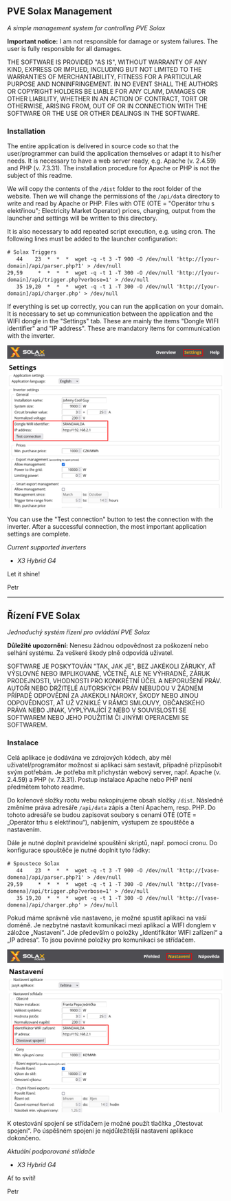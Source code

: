 ## PVE Solax Management

_A simple management system for controlling PVE Solax_

**Important notice:** I am not responsible for damage or system failures. The user is fully responsible for all damages.

THE SOFTWARE IS PROVIDED "AS IS", WITHOUT WARRANTY OF ANY KIND, EXPRESS OR IMPLIED, INCLUDING BUT NOT LIMITED TO THE WARRANTIES OF MERCHANTABILITY, FITNESS FOR A PARTICULAR PURPOSE AND NONINFRINGEMENT. IN NO EVENT SHALL THE AUTHORS OR COPYRIGHT HOLDERS BE LIABLE FOR ANY CLAIM, DAMAGES OR OTHER LIABILITY, WHETHER IN AN ACTION OF CONTRACT, TORT OR OTHERWISE, ARISING FROM, OUT OF OR IN CONNECTION WITH THE SOFTWARE OR THE USE OR OTHER DEALINGS IN THE SOFTWARE.

### Installation

The entire application is delivered in source code so that the user/programmer can build the application themselves or adapt it to his/her needs. It is necessary to have a web server ready, e.g. Apache (v. 2.4.59) and PHP (v. 7.3.31). The installation procedure for Apache or PHP is not the subject of this readme.

We will copy the contents of the `/dist` folder to the root folder of the website. Then we will change the permissions of the `/api/data` directory to write and read by Apache or PHP. Files with OTE (OTE = "Operátor trhu s elektřinou"; Electricity Market Operator) prices, charging, output from the launcher and settings will be written to this directory.

It is also necessary to add repeated script execution, e.g. using cron. The following lines must be added to the launcher configuration:

```plaintext
# Solax Triggers
   44    23  *  *  *  wget -q -t 3 -T 900 -O /dev/null 'http://[your-domain]/api/parser.php?1' > /dev/null
29,59     *  *  *  *  wget -q -t 1 -T 300 -O /dev/null 'http://[your-domain]/api/trigger.php?verbose=1' > /dev/null
   35 19,20  *  *  *  wget -q -t 1 -T 300 -O /dev/null 'http://[your-domain]/api/charger.php' > /dev/null
```

If everything is set up correctly, you can run the application on your domain. It is necessary to set up communication between the application and the WIFI dongle in the "Settings" tab. These are mainly the items "Dongle WIFI identifier" and "IP address". These are mandatory items for communication with the inverter.

![Mandatory settings](/images/settings-en.png)

You can use the "Test connection" button to test the connection with the inverter. After a successful connection, the most important application settings are complete.

_Current supported inverters_
*   _X3 Hybrid G4_

Let it shine!

Petr

---

## Řízení FVE Solax

_Jednoduchý systém řízení pro ovládání PVE Solax_

**Důležité upozornění:** Nenesu žádnou odpovědnost za poškození nebo selhání systému. Za veškeré škody plně odpovídá uživatel.

SOFTWARE JE POSKYTOVÁN "TAK, JAK JE", BEZ JAKÉKOLI ZÁRUKY, AŤ VÝSLOVNÉ NEBO IMPLIKOVANÉ, VČETNĚ, ALE NE VÝHRADNĚ, ZÁRUK PRODEJNOSTI, VHODNOSTI PRO KONKRÉTNÍ ÚČEL A NEPORUŠENÍ PRÁV. AUTOŘI NEBO DRŽITELÉ AUTORSKÝCH PRÁV NEBUDOU V ŽÁDNÉM PŘÍPADĚ ODPOVĚDNÍ ZA JAKÉKOLI NÁROKY, ŠKODY NEBO JINOU ODPOVĚDNOST, AŤ UŽ VZNIKLÉ V RÁMCI SMLOUVY, OBČANSKÉHO PRÁVA NEBO JINAK, VYPLÝVAJÍCÍ Z NEBO V SOUVISLOSTI SE SOFTWAREM NEBO JEHO POUŽITÍM ČI JINÝMI OPERACEMI SE SOFTWAREM.

### Instalace

Celá aplikace je dodávána ve zdrojových kódech, aby měl uživatel/programátor možnost si aplikaci sám sestavit, případně přizpůsobit svým potřebám. Je potřeba mít přichystán webový server, např. Apache (v. 2.4.59) a PHP (v. 7.3.31). Postup instalace Apache nebo PHP není předmětem tohoto readme.

Do kořenové složky rootu webu nakopírujeme obsah složky `/dist`. Následně změníme práva adresáře `/api/data` zápis a čtení Apachem, resp. PHP. Do tohoto adresáře se budou zapisovat soubory s cenami OTE (OTE = „Operátor trhu s elektřinou“), nabíjením, výstupem ze spouštěče a nastavením.

Dále je nutné doplnit pravidelné spouštění skriptů, např. pomocí cronu. Do konfigurace spouštěče je nutné doplnit tyto řádky:

```plaintext
# Spoustece Solax
   44    23  *  *  *  wget -q -t 3 -T 900 -O /dev/null 'http://[vase-domena]/api/parser.php?1' > /dev/null
29,59     *  *  *  *  wget -q -t 1 -T 300 -O /dev/null 'http://[vase-domena]/api/trigger.php?verbose=1' > /dev/null
   35 19,20  *  *  *  wget -q -t 1 -T 300 -O /dev/null 'http://[vase-domena]/api/charger.php' > /dev/null
```

Pokud máme správně vše nastaveno, je možné spustit aplikaci na vaší doméně. Je nezbytné nastavit komunikaci mezi aplikací a WIFI donglem v záložce „Nastavení“. Jde především o položky „Identifikátor WIFI zařízení“ a „IP adresa“. To jsou povinné položky pro komunikaci se střídačem. 

![Povinné nastavení](/images/settings-cs.png)

K otestování spojení se střídačem je možné použít tlačítka „Otestovat spojení“. Po úspěšném spojení je nejdůležitější nastavení aplikace dokončeno.

_Aktuální podporované střídače_
*   _X3 Hybrid G4_

Ať to svítí!

Petr
